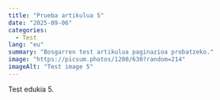 ```yaml
---
title: "Prueba artikulua 5"
date: "2025-09-06"
categories:
  - Test
lang: "eu"
summary: "Bosgarren test artikulua paginazioa probatzeko."
image: "https://picsum.photos/1200/630?random=214"
imageAlt: "Test image 5"
---
```


Test edukia 5.
